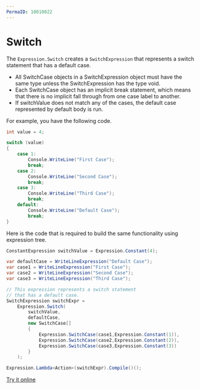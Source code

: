 ```yaml
---
PermaID: 10010022
---
```



# Switch 

The `Expression.Switch` creates a `SwitchExpression` that represents a switch statement that has a default case. 

 - All SwitchCase objects in a SwitchExpression object must have the same type unless the SwitchExpression has the type void.
 - Each SwitchCase object has an implicit break statement, which means that there is no implicit fall through from one case label to another.
 - If switchValue does not match any of the cases, the default case represented by default body is run.

For example, you have the following code.

```csharp
int value = 4;

switch (value)
{
    case 1:
        Console.WriteLine("First Case");
        break;
    case 2:
        Console.WriteLine("Second Case");
        break;
    case 3:
        Console.WriteLine("Third Case");
        break;
    default:
        Console.WriteLine("Default Case");
        break;
}
```

Here is the code that is required to build the same functionality using expression tree.

```csharp
ConstantExpression switchValue = Expression.Constant(4);

var defaultCase = WriteLineExpression("Default Case");
var case1 = WriteLineExpression("First Case");
var case2 = WriteLineExpression("Second Case");
var case3 = WriteLineExpression("Third Case");

// This expression represents a switch statement 
// that has a default case.
SwitchExpression switchExpr =
    Expression.Switch(
        switchValue,
        defaultCase,
        new SwitchCase[]
        {
            Expression.SwitchCase(case1,Expression.Constant(1)),
            Expression.SwitchCase(case2,Expression.Constant(2)),
            Expression.SwitchCase(case3,Expression.Constant(3))
        }
    );

Expression.Lambda<Action>(switchExpr).Compile()();
```

[Try it online](https://dotnetfiddle.net/NOpWh7)
